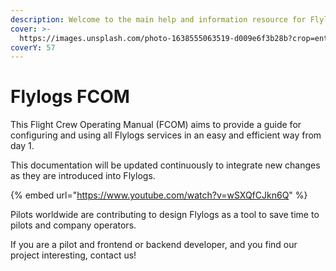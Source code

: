 ```yaml
---
description: Welcome to the main help and information resource for Flylogs.
cover: >-
  https://images.unsplash.com/photo-1638555063519-d009e6f3b28b?crop=entropy&cs=tinysrgb&fm=jpg&ixid=MnwxOTcwMjR8MHwxfHNlYXJjaHw0fHxydW53YXl8ZW58MHx8fHwxNjc1MTA1NTUx&ixlib=rb-4.0.3&q=80
coverY: 57
---
```


# Flylogs FCOM

This Flight Crew Operating Manual (FCOM) aims to provide a guide for configuring and using all Flylogs services in an easy and efficient way from day 1.

This documentation will be updated continuously to integrate new changes as they are introduced into Flylogs.



{% embed url="https://www.youtube.com/watch?v=wSXQfCJkn6Q" %}

Pilots worldwide are contributing to design Flylogs as a tool to save time to  pilots and company operators.

If you are a pilot and frontend or backend developer, and you find our project interesting, contact us!
